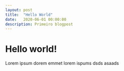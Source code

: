 ```yaml
---
layout: post
title:  "Hello World"
date:   2020-06-01 00:00:00
description: Primeiro blogpost
---
```


<h1>Hello world!</h1>
<p>Lorem ipsum dorem emmet lorem ispums dsds asaads</p>